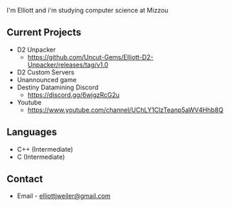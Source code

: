I'm Elliott and i'm studying computer science at Mizzou

## Current Projects
- D2 Unpacker
  - https://github.com/Uncut-Gems/Elliott-D2-Unpacker/releases/tag/v1.0
- D2 Custom Servers
- Unannounced game
- Destiny Datamining Discord
  - https://discord.gg/6wjgzRcG2u
- Youtube
  - https://www.youtube.com/channel/UChLY1ClzTeanp5aWV4Hhb8Q

## Languages
- C++ (Intermediate)
- C (Intermediate)

## Contact
- Email - elliottjweiler@gmail.com

<!---
Uncut-Gems/Uncut-Gems is a ✨ special ✨ repository because its `README.md` (this file) appears on your GitHub profile.
You can click the Preview link to take a look at your changes.
--->
